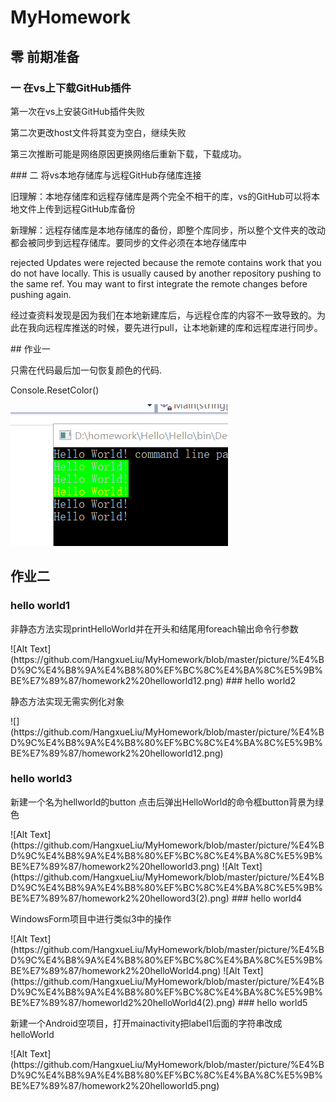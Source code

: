 # MyHomework
## 零 前期准备
### 一 在vs上下载GitHub插件
<p>第一次在vs上安装GitHub插件失败</p>
<p>第二次更改host文件将其变为空白，继续失败</p>
<p>第三次推断可能是网络原因更换网络后重新下载，下载成功。</p>
### 二 将vs本地存储库与远程GitHub存储库连接
<p>旧理解：本地存储库和远程存储库是两个完全不相干的库，vs的GitHub可以将本地文件上传到远程GitHub库备份</p>
<p>新理解：远程存储库是本地存储库的备份，即整个库同步，所以整个文件夹的改动都会被同步到远程存储库。要同步的文件必须在本地存储库中</p>
<p>rejected Updates were rejected because the remote contains work that you do not have locally. This is usually caused by another repository pushing to the same ref. You may want to first integrate the remote changes before pushing again.</p>
<p>经过查资料发现是因为我们在本地新建库后，与远程仓库的内容不一致导致的。为此在我向远程库推送的时候，要先进行pull，让本地新建的库和远程库进行同步。</p>
## 作业一
<p>只需在代码最后加一句恢复颜色的代码.</p> 
Console.ResetColor()

![Alt Text](https://github.com/HangxueLiu/MyHomework/blob/master/picture/%E4%BD%9C%E4%B8%9A%E4%B8%80%EF%BC%8C%E4%BA%8C%E5%9B%BE%E7%89%87/homework1%20resetColor.png)

## 作业二

### hello world1 ###
<p>非静态方法实现printHelloWorld并在开头和结尾用foreach输出命令行参数</p>
![Alt Text](https://github.com/HangxueLiu/MyHomework/blob/master/picture/%E4%BD%9C%E4%B8%9A%E4%B8%80%EF%BC%8C%E4%BA%8C%E5%9B%BE%E7%89%87/homework2%20helloworld12.png)
### hello world2
<p>静态方法实现无需实例化对象</p>
![](https://github.com/HangxueLiu/MyHomework/blob/master/picture/%E4%BD%9C%E4%B8%9A%E4%B8%80%EF%BC%8C%E4%BA%8C%E5%9B%BE%E7%89%87/homework2%20helloworld12.png)

### hello world3
<p>新建一个名为hellworld的button 点击后弹出HelloWorld的命令框button背景为绿色</p>
![Alt Text](https://github.com/HangxueLiu/MyHomework/blob/master/picture/%E4%BD%9C%E4%B8%9A%E4%B8%80%EF%BC%8C%E4%BA%8C%E5%9B%BE%E7%89%87/homework2%20helloworld3.png)
![Alt Text](https://github.com/HangxueLiu/MyHomework/blob/master/picture/%E4%BD%9C%E4%B8%9A%E4%B8%80%EF%BC%8C%E4%BA%8C%E5%9B%BE%E7%89%87/homework2%20helloword3(2).png)
### hello world4
<p>WindowsForm项目中进行类似3中的操作</p>
![Alt Text](https://github.com/HangxueLiu/MyHomework/blob/master/picture/%E4%BD%9C%E4%B8%9A%E4%B8%80%EF%BC%8C%E4%BA%8C%E5%9B%BE%E7%89%87/homework2%20helloWorld4.png)
![Alt Text]
(https://github.com/HangxueLiu/MyHomework/blob/master/picture/%E4%BD%9C%E4%B8%9A%E4%B8%80%EF%BC%8C%E4%BA%8C%E5%9B%BE%E7%89%87/homeworld2%20helloWorld4(2).png)
### hello world5
<p>新建一个Android空项目，打开mainactivity把label1后面的字符串改成helloWorld</p>
![Alt Text]
(https://github.com/HangxueLiu/MyHomework/blob/master/picture/%E4%BD%9C%E4%B8%9A%E4%B8%80%EF%BC%8C%E4%BA%8C%E5%9B%BE%E7%89%87/homework2%20helloworld5.png)


